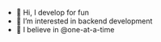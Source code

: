 - 👋 Hi, I develop for fun
- 👀 I’m interested in backend development
- 🌱 I believe in @one-at-a-time
<!---
one-at-a-time/one-at-a-time is a ✨ special ✨ repository because its `README.md` (this file) appears on your GitHub profile.
You can click the Preview link to take a look at your changes.
--->
